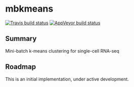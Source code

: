 # mbkmeans

[![Travis build status](https://travis-ci.org/drisso/mbkmeans.svg?branch=master)](https://travis-ci.org/drisso/mbkmeans)
[![AppVeyor build status](https://ci.appveyor.com/api/projects/status/github/drisso/mbkmeans?branch=master&svg=true)](https://ci.appveyor.com/project/drisso/mbkmeans)

## Summary 
Mini-batch k-means clustering for single-cell RNA-seq

## Roadmap
This is an initial implementation, under active development.
